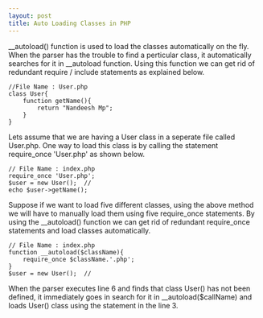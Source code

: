 ```yaml
---
layout: post
title: Auto Loading Classes in PHP
---
```


__autoload() function is used to load the classes automatically on the fly. When the parser has the trouble to find a perticular class, it automatically searches for it in __autoload function. Using this function we can get rid of redundant require / include statements as explained below.

```
//File Name : User.php
class User{
    function getName(){
        return "Nandeesh Mp";
    }
}
 ```

Lets assume that we are having a User class in a seperate file called User.php. One way to load this class is by calling the statement require_once 'User.php' as shown below.

```
// File Name : index.php
require_once 'User.php';
$user = new User();  //
echo $user->getName();
``` 

Suppose if we want to load five different classes, using the above method we will have to manually load them using five require_once statements. By using the __autoload() function we can get rid of redundant require_once statements and load classes automatically.


```
// File Name : index.php
function __autoload($className){
    require_once $className.'.php';
}
$user = new User();  //
``` 

When the parser executes line 6 and finds that class User() has not been defined, it immediately goes in search for it in __autoload($callName) and loads User() class using the statement in the line 3.